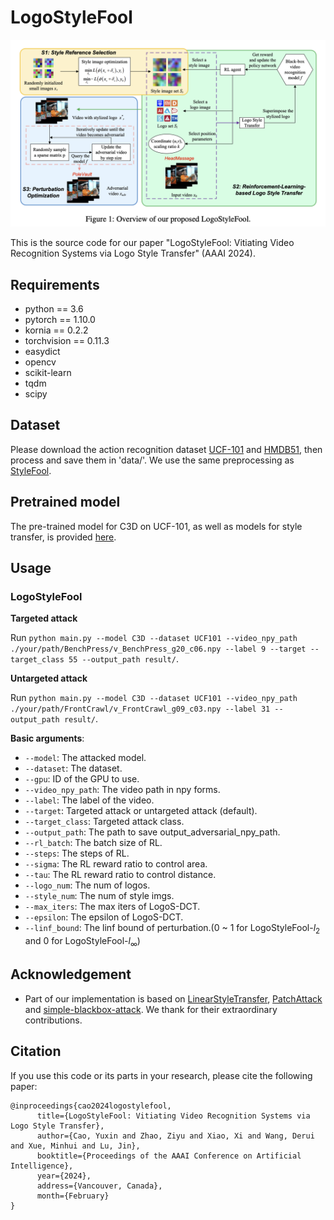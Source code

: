 # LogoStyleFool

<div align="center">
  <img src="Images/Fig1.png" width="800px" />
</div>

This is the source code for our paper "LogoStyleFool: Vitiating Video Recognition Systems via Logo Style Transfer" (AAAI 2024).

## Requirements
+ python == 3.6
+ pytorch == 1.10.0
+ kornia == 0.2.2
+ torchvision == 0.11.3
+ easydict
+ opencv
+ scikit-learn
+ tqdm
+ scipy

## Dataset

Please download the action recognition dataset [UCF-101](http://crcv.ucf.edu/data/UCF101.php) and [HMDB51](https://serre-lab.clps.brown.edu/resource/hmdb-a-large-human-motion-database/#Downloads), then process and save them in 'data/'. We use the same preprocessing as [StyleFool](https://github.com/JosephCao0327/StyleFool).

## Pretrained model
The pre-trained model for C3D on UCF-101, as well as models for style transfer, is provided [here](https://1drv.ms/u/s!Aj2hSJitqRWpgVj6TzNI56C7OwhK?e=Ve5kpl).

## Usage

### LogoStyleFool

**Targeted attack**

Run `python main.py --model C3D --dataset UCF101 --video_npy_path ./your/path/BenchPress/v_BenchPress_g20_c06.npy --label 9 --target --target_class 55 --output_path result/`.

**Untargeted attack**

Run `python main.py --model C3D --dataset UCF101 --video_npy_path ./your/path/FrontCrawl/v_FrontCrawl_g09_c03.npy --label 31 --output_path result/`.

**Basic arguments**:
* `--model`: The attacked model.
* `--dataset`: The dataset.
* `--gpu`: ID of the GPU to use.
* `--video_npy_path`: The video path in npy forms.
* `--label`: The label of the video.
* `--target`: Targeted attack or untargeted attack (default).
* `--target_class`: Targeted attack class.
* `--output_path`: The path to save output_adversarial_npy_path.
* `--rl_batch`: The batch size of RL.
* `--steps`: The steps of RL. 
* `--sigma`: The RL reward ratio to control area.
* `--tau`: The RL reward ratio to control distance.
* `--logo_num`: The num of logos.
* `--style_num`: The num of style imgs.
* `--max_iters`: The max iters of LogoS-DCT.
* `--epsilon`: The epsilon of LogoS-DCT.
* `--linf_bound`: The linf bound of perturbation.(0 ~ 1 for LogoStyleFool-$l_2$ and 0 for LogoStyleFool-$l_\infty$)
  

## Acknowledgement
* Part of our implementation is based on [LinearStyleTransfer](https://github.com/sunshineatnoon/LinearStyleTransfer), [PatchAttack](https://github.com/Chenglin-Yang/PatchAttack) and [simple-blackbox-attack](https://github.com/cg563/simple-blackbox-attack). We thank for their extraordinary contributions.

## Citation

If you use this code or its parts in your research, please cite the following paper:
```
@inproceedings{cao2024logostylefool,
      title={LogoStyleFool: Vitiating Video Recognition Systems via Logo Style Transfer}, 
      author={Cao, Yuxin and Zhao, Ziyu and Xiao, Xi and Wang, Derui and Xue, Minhui and Lu, Jin},
      booktitle={Proceedings of the AAAI Conference on Artificial Intelligence},
      year={2024},
      address={Vancouver, Canada},
      month={February}
}
```
